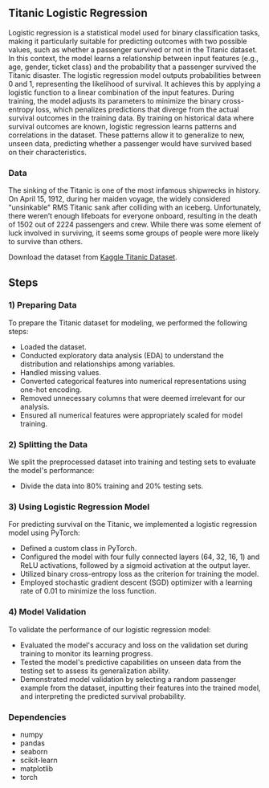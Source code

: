 <!-- Improved compatibility of back to top link: See: https://github.com/othneildrew/Best-README-Template/pull/73 -->
<a name="readme-top"></a>
<!--
*** Thanks for checking out the Best-README-Template. If you have a suggestion
*** that would make this better, please fork the repo and create a pull request
*** or simply open an issue with the tag "enhancement".
*** Don't forget to give the project a star!
*** Thanks again! Now go create something AMAZING! :D
-->



<!-- PROJECT SHIELDS -->
<!--
*** I'm using markdown "reference style" links for readability.
*** Reference links are enclosed in brackets [ ] instead of parentheses ( ).
*** See the bottom of this document for the declaration of the reference variables
*** for contributors-url, forks-url, etc. This is an optional, concise syntax you may use.
*** https://www.markdownguide.org/basic-syntax/#reference-style-links
-->



## Titanic Logistic Regression<br>

Logistic regression is a statistical model used for binary classification tasks, making it particularly suitable for predicting outcomes with two possible values, such as whether a passenger survived or not in the Titanic dataset. In this context, the model learns a relationship between input features (e.g., age, gender, ticket class) and the probability that a passenger survived the Titanic disaster. The logistic regression model outputs probabilities between 0 and 1, representing the likelihood of survival. It achieves this by applying a logistic function to a linear combination of the input features. During training, the model adjusts its parameters to minimize the binary cross-entropy loss, which penalizes predictions that diverge from the actual survival outcomes in the training data. By training on historical data where survival outcomes are known, logistic regression learns patterns and correlations in the dataset. These patterns allow it to generalize to new, unseen data, predicting whether a passenger would have survived based on their characteristics.<br>

### Data<br>

The sinking of the Titanic is one of the most infamous shipwrecks in history. On April 15, 1912, during her maiden voyage, the widely considered "unsinkable" RMS Titanic sank after colliding with an iceberg. Unfortunately, there weren’t enough lifeboats for everyone onboard, resulting in the death of 1502 out of 2224 passengers and crew. While there was some element of luck involved in surviving, it seems some groups of people were more likely to survive than others.<br>

Download the dataset from [Kaggle Titanic Dataset](https://www.kaggle.com/c/titanic/data).<br>

## Steps <br>

### 1) Preparing Data <br>

To prepare the Titanic dataset for modeling, we performed the following steps:<br>
* Loaded the dataset.<br>
* Conducted exploratory data analysis (EDA) to understand the distribution and relationships among variables.<br>
* Handled missing values.<br>
* Converted categorical features into numerical representations using one-hot encoding.<br>
* Removed unnecessary columns that were deemed irrelevant for our analysis.<br>
* Ensured all numerical features were appropriately scaled for model training.<br>

### 2) Splitting the Data<br>

We split the preprocessed dataset into training and testing sets to evaluate the model's performance:<br>
- Divide the data into 80% training and 20% testing sets.<br>

### 3) Using Logistic Regression Model<br>

For predicting survival on the Titanic, we implemented a logistic regression model using PyTorch:<br>
- Defined a custom class in PyTorch.<br>
- Configured the model with four fully connected layers (64, 32, 16, 1) and ReLU activations, followed by a sigmoid activation at the output layer.<br>
- Utilized binary cross-entropy loss as the criterion for training the model.<br>
- Employed stochastic gradient descent (SGD) optimizer with a learning rate of 0.01 to minimize the loss function.<br>

### 4) Model Validation<br>

To validate the performance of our logistic regression model:<br>
- Evaluated the model's accuracy and loss on the validation set during training to monitor its learning progress.<br>
- Tested the model's predictive capabilities on unseen data from the testing set to assess its generalization ability.<br>
- Demonstrated model validation by selecting a random passenger example from the dataset, inputting their features into the trained model, and interpreting the predicted survival probability.<br>



### Dependencies<br>

- numpy<br>
- pandas<br>
- seaborn<br>
- scikit-learn<br>
- matplotlib<br>
- torch<br>
